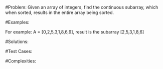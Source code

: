 #Problem:
Given an array of integers, find the continuous subarray, which when sorted, results in the entire array being sorted. 

#Examples:

For example: A = [0,2,5,3,1,8,6,9], result is the subarray [2,5,3,1,8,6]

#Solutions:

#Test Cases:

#Complexities: